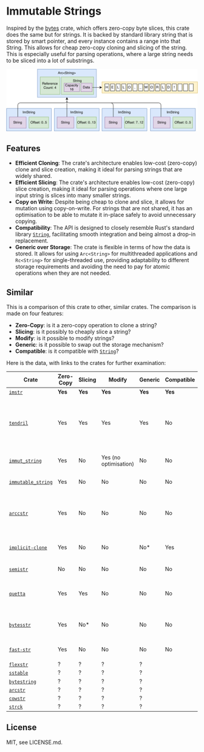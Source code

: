 # Immutable Strings

Inspired by the [bytes](https://docs.rs/bytes) crate, which offers zero-copy
byte slices, this crate does the same but for strings. It is backed by standard
library string that is stored by smart pointer, and every instance contains a
range into that String. This allows for cheap zero-copy cloning and slicing of
the string. This is especially useful for parsing operations, where a large
string needs to be sliced into a lot of substrings.

![Diagram of ImString Internals](diagram.png)

## Features

- **Efficient Cloning**: The crate's architecture enables low-cost (zero-copy)
  clone and slice creation, making it ideal for parsing strings that are widely
  shared.
- **Efficient Slicing**: The crate's architecture enables low-cost
  (zero-copy) slice creation, making it ideal for parsing operations where one
  large input string is slices into many smaller strings.
- **Copy on Write**: Despite being cheap to clone and slice, it allows for
  mutation using copy-on-write. For strings that are not shared, it has an
  optimisation to be able to mutate it in-place safely to avoid unnecessary
  copying.
- **Compatibility**: The API is designed to closely resemble Rust's standard
  library [`String`], facilitating smooth integration and being almost a drop-in
  replacement.
- **Generic over Storage**: The crate is flexible in terms of how the data is stored.
  It allows for using `Arc<String>` for multithreaded applications and
  `Rc<String>` for single-threaded use, providing adaptability to different
  storage requirements and avoiding the need to pay for atomic operations when they
  are not needed.

## Similar

This is a comparison of this crate to other, similar crates. The comparison is made on four features:

- **Zero-Copy**: is it a zero-copy operation to clone a string?
- **Slicing**: is it possibly to cheaply slice a string?
- **Modify**: is it possible to modify strings?
- **Generic**: is it possible to swap out the storage mechanism?
- **Compatible**: is it compatible with [`String`]?

Here is the data, with links to the crates for further examination:

| Crate | Zero-Copy | Slicing | Modify | Generic | Compatible | Notes |
| --- | --- | --- | --- | --- | --- | --- |
| [`imstr`] | **Yes** | **Yes** | **Yes** | **Yes** | **Yes** | This crate. |
| [`tendril`] | Yes | Yes | Yes | Yes | No | Complex implementation. API not quite compatible with [`String`], but otherwise closest to what this crate does. |
| [`immut_string`] | Yes | No | Yes (no optimisation) | No | No | Simply a wrapper around `Arc<String>`. |
| [`immutable_string`] | Yes | No | No | No | No | Wrapper around `Arc<str>`. |
| [`arccstr`] | Yes | No | No | No | No | Not UTF-8 (Null-terminated C string). Hand-written `Arc` implementation. |
| [`implicit-clone`] | Yes | No | No | No\* | Yes | Immutable string library. Has `sync` and `unsync` variants. |
| [`semistr`] | No | No | No | No | No | Stores short strings inline. |
| [`quetta`] | Yes | Yes | No | No | No | Wrapper around `Arc<String>` that can be sliced. |
| [`bytesstr`] | Yes | No\* | No | No | No | Wrapper around `Bytes`. Cannot be directly sliced. |
| [`fast-str`] | Yes | No | No | No | No | Looks like there could be some unsafety. |
| [`flexstr`] | ? | ? | ? | ? | |
| [`sstable`] | ? | ? | ? | ? | |
| [`bytestring`] | ? | ? | ? | ? | |
| [`arcstr`] | ? | ? | ? | ? | |
| [`cowstr`] | ? | ? | ? | ? | |
| [`strck`] | ? | ? | ? | ? | |

## License

MIT, see LICENSE.md.

[`imstr`]: https://crates.io/crates/imstr
[`tendril`]: https://crates.io/crates/tendril
[`immut_string`]: https://crates.io/crates/immut_string
[`immutable_string`]: https://crates.io/crates/immutable_string
[`arccstr`]: https://crates.io/crates/arccstr
[`implicit-clone`]: https://crates.io/crates/implicit-clone
[`semistr`]: https://crates.io/crates/semistr
[`quetta`]: https://crates.io/crates/quetta
[`bytesstr`]: https://crates.io/crates/bytesstr
[`fast-str`]: https://crates.io/crates/fast-str
[`flexstr`]: https://crates.io/crates/flexstr
[`sstable`]: https://crates.io/crates/sstable
[`bytestring`]: https://crates.io/crates/bytestring
[`arcstr`]: https://crates.io/crates/arcstr
[`cowstr`]: https://crates.io/crates/cowstr
[`strck`]: https://crates.io/crates/strck
[`String`]: https://doc.rust-lang.org/std/string/struct.String.html


